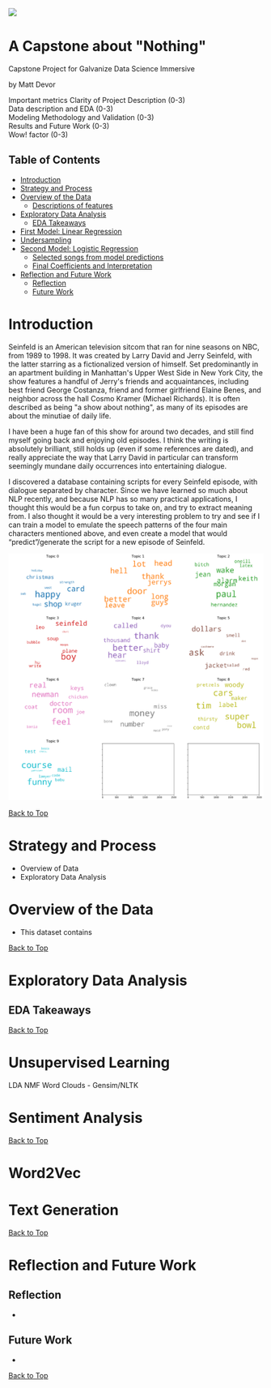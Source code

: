 ![](images/header.jpg)
# A Capstone about "Nothing"
Capstone Project for Galvanize Data Science Immersive 

by Matt Devor

Important metrics
Clarity of Project Description (0-3)    
Data description and EDA (0-3)    
Modeling Methodology and Validation (0-3)    
Results and Future Work (0-3)   
Wow! factor (0-3)

## Table of Contents
- [Introduction](#introduction)
- [Strategy and Process](#strategy-and-process)
- [Overview of the Data](#overview-of-the-data)
    + [Descriptions of features](#descriptions-of-the-13-unique-numerical-attributes-for-each-song)
- [Exploratory Data Analysis](#exploratory-data-analysis)
  * [EDA Takeaways](#eda-takeaways)
- [First Model: Linear Regression](#first-model--linear-regression)
- [Undersampling](#undersampling)
- [Second Model: Logistic Regression](#second-model--logistic-regression)
  * [Selected songs from model predictions](#selected-songs-from-model-predictions)
  * [Final Coefficients and Interpretation](#final-coefficients-and-interpretation)
- [Reflection and Future Work](#reflection-and-future-work)
  * [Reflection](#reflection)
  * [Future Work](#future-work)


# Introduction
Seinfeld is an American television sitcom that ran for nine seasons on NBC, from 1989 to 1998. It was created by Larry David and Jerry Seinfeld, with the latter starring as a fictionalized version of himself. Set predominantly in an apartment building in Manhattan's Upper West Side in New York City, the show features a handful of Jerry's friends and acquaintances, including best friend George Costanza, friend and former girlfriend Elaine Benes, and neighbor across the hall Cosmo Kramer (Michael Richards). It is often described as being "a show about nothing", as many of its episodes are about the minutiae of daily life.

I have been a huge fan of this show for around two decades, and still find myself going back and enjoying old episodes. I think the writing is absolutely brilliant, still holds up (even if some references are dated), and really appreciate the way that Larry David in particular can transform seemingly mundane daily occurrences into entertaining dialogue. 

I discovered a database containing scripts for every Seinfeld episode, with dialogue separated by character. Since we have learned so much about NLP recently, and because NLP has so many practical applications, I thought this would be a fun corpus to take on, and try to extract meaning from. I also thought it would be a very interesting problem to try and see if I can train a model to emulate the speech patterns of the four main characters mentioned above, and even create a model that would “predict”/generate the script for a new episode of Seinfeld.


![](images/lda_sklearn_wordcloud.png)

[Back to Top](#Table-of-Contents)

# Strategy and Process
- Overview of Data
- Exploratory Data Analysis


# Overview of the Data
- This dataset contains


[Back to Top](#Table-of-Contents)

# Exploratory Data Analysis



## EDA Takeaways


[Back to Top](#Table-of-Contents)

# Unsupervised Learning
LDA
NMF
Word Clouds - Gensim/NLTK

# Sentiment Analysis

[Back to Top](#Table-of-Contents)

# Word2Vec

# Text Generation


[Back to Top](#Table-of-Contents)

# Reflection and Future Work
## Reflection
- 

## Future Work
- 

[Back to Top](#Table-of-Contents)